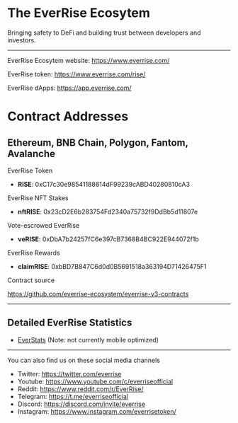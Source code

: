 # The EverRise Ecosytem 

Bringing safety to DeFi and building trust between developers and investors.

---

EverRise Ecosytem website: https://www.everrise.com/

EverRise token: https://www.everrise.com/rise/

EverRise dApps: https://app.everrise.com/

# Contract Addresses
## Ethereum, BNB Chain, Polygon, Fantom, Avalanche

EverRise Token

* **RISE**: 0xC17c30e98541188614dF99239cABD40280810cA3

EverRise NFT Stakes

* **nftRISE**: 0x23cD2E6b283754Fd2340a75732f9DdBb5d11807e

Vote-escrowed EverRise

* **veRISE**: 0xDbA7b24257fC6e397cB7368B4BC922E944072f1b

EverRise Rewards

* **claimRISE**: 0xbBD7B847C6d0d0B5691518a363194D71426475F1

Contract source

https://github.com/everrise-ecosystem/everrise-v3-contracts

---
## Detailed EverRise Statistics

* [EverStats](https://data.everrise.com/stats.html) (Note: not currently mobile optimized)

---

You can also find us on these social media channels

* Twitter: https://twitter.com/everrise
* Youtube: https://www.youtube.com/c/everriseofficial
* Reddit: https://www.reddit.com/r/EverRise/
* Telegram: https://t.me/everriseofficial
* Discord: https://discord.com/invite/everrise
* Instagram: https://www.instagram.com/everrisetoken/
